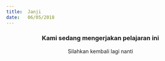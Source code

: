 ```yaml
---
title:  Janji
date:   06/05/2018
---
```


### <center>Kami sedang mengerjakan pelajaran ini</center>
<center>Silahkan kembali lagi nanti</center>